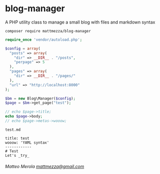blog-manager
=====

A PHP utility class to manage a small blog with files and markdown syntax

`composer require mattmezza/blog-manager`

```php
require_once 'vendor/autoload.php';

$config = array(
  "posts" => array(
    "dir" => __DIR__ . "/posts",
    "perpage" => 5
  ),
  "pages" => array(
    "dir" => __DIR__ . "/pages/"
  ),
  "url" => "http://localhost:8000"
);

$bm = new Blog\Manager($config);
$page = $bm->get_page("test");

// echo $page->title;
echo $page->body;
// echo $page->metas->wooow;
```

`test.md`

```
title: test
wooow: 'YAML syntax'
------------
# Test
Let's _try_
```




###### Matteo Merola <mattmezza@gmail.com>
